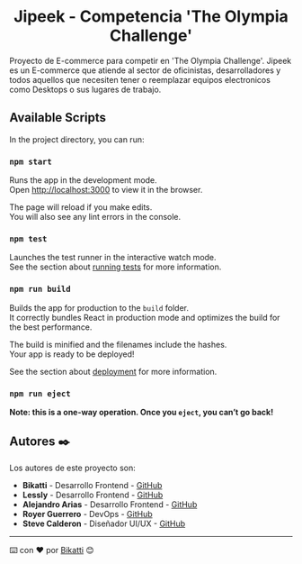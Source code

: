 <h1 align="center">
Jipeek - Competencia 'The Olympia Challenge'
</h1>
Proyecto de E-commerce para competir en 'The Olympia Challenge'. Jipeek es un E-commerce que atiende al sector de oficinistas, desarrolladores y todos aquellos que necesiten tener o reemplazar equipos electronicos como Desktops o sus lugares de trabajo. 


## Available Scripts

In the project directory, you can run:

### `npm start`

Runs the app in the development mode.\
Open [http://localhost:3000](http://localhost:3000) to view it in the browser.

The page will reload if you make edits.\
You will also see any lint errors in the console.

### `npm test`

Launches the test runner in the interactive watch mode.\
See the section about [running tests](https://facebook.github.io/create-react-app/docs/running-tests) for more information.

### `npm run build`

Builds the app for production to the `build` folder.\
It correctly bundles React in production mode and optimizes the build for the best performance.

The build is minified and the filenames include the hashes.\
Your app is ready to be deployed!

See the section about [deployment](https://facebook.github.io/create-react-app/docs/deployment) for more information.

### `npm run eject`

**Note: this is a one-way operation. Once you `eject`, you can’t go back!**


## Autores ✒️

Los autores de este proyecto son:

* **Bikatti** - Desarrollo Frontend - [GitHub](https://github.com/bikatti)
* **Lessly** - Desarrollo Frontend - [GitHub](https://github.com/lessly-zuniga)
* **Alejandro Arias** - Desarrollo Frontend - [GitHub](https://github.com/Disble)
* **Royer Guerrero** - DevOps - [GitHub](https://github.com/royerguerrero)
* **Steve Calderon** - Diseñador UI/UX - [GitHub](https://www.behance.net/steveavador)

---
⌨️ con ❤️ por [Bikatti](https://github.com/bikatti) 😊

